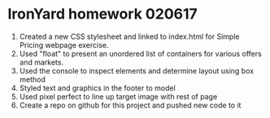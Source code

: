 # IronYard homework 020617
1. Created a new CSS stylesheet and linked to index.html for Simple Pricing webpage exercise.
2. Used "float" to present an unordered list of containers for various offers and markets.
3. Used the console to inspect elements and determine layout using box method
4. Styled text and graphics in the footer to model
5. Used pixel perfect to line up target image with rest of page
5. Create a repo on github for this project and pushed new code to it
